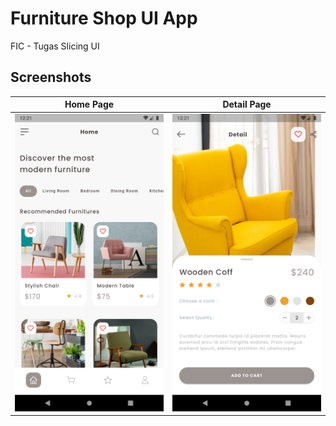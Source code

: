# Furniture Shop UI App
FIC - Tugas Slicing UI

## Screenshots
| Home Page    | Detail Page    |
|--------------|----------------|
| <img src="assets/screenshots/Screenshot_1674710502.png" width="300"/> | <img src="assets/screenshots/Screenshot_1674710512.png" width="300"/> |